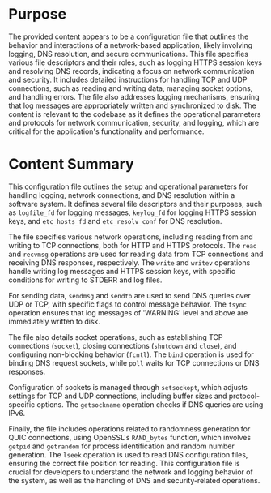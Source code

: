 # Purpose
The provided content appears to be a configuration file that outlines the behavior and interactions of a network-based application, likely involving logging, DNS resolution, and secure communications. This file specifies various file descriptors and their roles, such as logging HTTPS session keys and resolving DNS records, indicating a focus on network communication and security. It includes detailed instructions for handling TCP and UDP connections, such as reading and writing data, managing socket options, and handling errors. The file also addresses logging mechanisms, ensuring that log messages are appropriately written and synchronized to disk. The content is relevant to the codebase as it defines the operational parameters and protocols for network communication, security, and logging, which are critical for the application's functionality and performance.
# Content Summary
This configuration file outlines the setup and operational parameters for handling logging, network connections, and DNS resolution within a software system. It defines several file descriptors and their purposes, such as `logfile_fd` for logging messages, `keylog_fd` for logging HTTPS session keys, and `etc_hosts_fd` and `etc_resolv_conf` for DNS resolution.

The file specifies various network operations, including reading from and writing to TCP connections, both for HTTP and HTTPS protocols. The `read` and `recvmsg` operations are used for reading data from TCP connections and receiving DNS responses, respectively. The `write` and `writev` operations handle writing log messages and HTTPS session keys, with specific conditions for writing to STDERR and log files.

For sending data, `sendmsg` and `sendto` are used to send DNS queries over UDP or TCP, with specific flags to control message behavior. The `fsync` operation ensures that log messages of 'WARNING' level and above are immediately written to disk.

The file also details socket operations, such as establishing TCP connections (`socket`), closing connections (`shutdown` and `close`), and configuring non-blocking behavior (`fcntl`). The `bind` operation is used for binding DNS request sockets, while `poll` waits for TCP connections or DNS responses.

Configuration of sockets is managed through `setsockopt`, which adjusts settings for TCP and UDP connections, including buffer sizes and protocol-specific options. The `getsockname` operation checks if DNS queries are using IPv6.

Finally, the file includes operations related to randomness generation for QUIC connections, using OpenSSL's `RAND_bytes` function, which involves `getpid` and `getrandom` for process identification and random number generation. The `lseek` operation is used to read DNS configuration files, ensuring the correct file position for reading. This configuration file is crucial for developers to understand the network and logging behavior of the system, as well as the handling of DNS and security-related operations.
